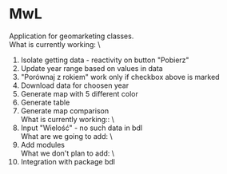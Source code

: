 # MwL

Application for geomarketing classes. \
What is currently working: \
1. Isolate getting data - reactivity on button "Pobierz"
2. Update year range based on values in data
3. "Porównaj z rokiem" work only if checkbox above is marked
4. Download data for choosen year
5. Generate map with 5 different color
6. Generate table
7. Generate map comparison \
What is currently working:: \
1. Input "Wielość" - no such data in bdl \
What are we going to add: \
1. Add modules \
What we don't plan to add: \
1. Integration with package bdl
